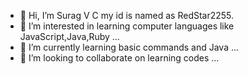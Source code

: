- 👋 Hi, I’m Surag V C my id is named as RedStar2255.
- 👀 I’m interested in learning computer languages like JavaScript,Java,Ruby ...
- 🌱 I’m currently learning basic commands and Java ...
- 💞️ I’m looking to collaborate on learning codes ...

<!---
RedStar2255/RedStar2255 is a ✨ special ✨ repository because its `README.md` (this file) appears on your GitHub profile.
You can click the Preview link to take a look at your changes.
--->
